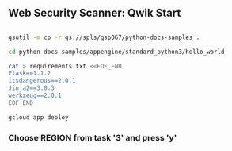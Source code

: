 

## Web Security Scanner: Qwik Start

## 
##


```bash
gsutil -m cp -r gs://spls/gsp067/python-docs-samples .

cd python-docs-samples/appengine/standard_python3/hello_world

cat > requirements.txt <<EOF_END
Flask==1.1.2
itsdangerous==2.0.1
Jinja2==3.0.3
werkzeug==2.0.1
EOF_END

gcloud app deploy 
```


### Choose REGION from task '3' and press 'y' 

